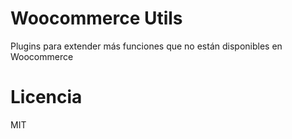 # Woocommerce Utils

Plugins para extender más funciones que no están disponibles en Woocommerce

# Licencia

MIT